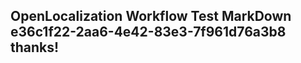 <properties
ms.topic="hero-topic1"
ms.test1="hero-topic"
ms.test2="test"/>

## OpenLocalization Workflow Test MarkDown e36c1f22-2aa6-4e42-83e3-7f961d76a3b8 thanks!
